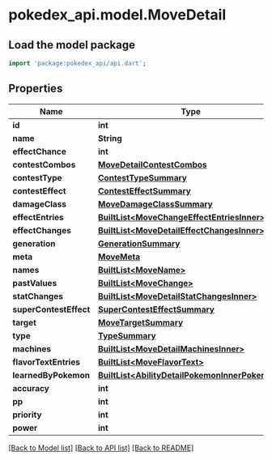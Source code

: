 # pokedex_api.model.MoveDetail

## Load the model package
```dart
import 'package:pokedex_api/api.dart';
```

## Properties
Name | Type | Description | Notes
------------ | ------------- | ------------- | -------------
**id** | **int** |  | 
**name** | **String** |  | 
**effectChance** | **int** |  | 
**contestCombos** | [**MoveDetailContestCombos**](MoveDetailContestCombos.md) |  | 
**contestType** | [**ContestTypeSummary**](ContestTypeSummary.md) |  | 
**contestEffect** | [**ContestEffectSummary**](ContestEffectSummary.md) |  | 
**damageClass** | [**MoveDamageClassSummary**](MoveDamageClassSummary.md) |  | 
**effectEntries** | [**BuiltList&lt;MoveChangeEffectEntriesInner&gt;**](MoveChangeEffectEntriesInner.md) |  | 
**effectChanges** | [**BuiltList&lt;MoveDetailEffectChangesInner&gt;**](MoveDetailEffectChangesInner.md) |  | 
**generation** | [**GenerationSummary**](GenerationSummary.md) |  | 
**meta** | [**MoveMeta**](MoveMeta.md) |  | 
**names** | [**BuiltList&lt;MoveName&gt;**](MoveName.md) |  | 
**pastValues** | [**BuiltList&lt;MoveChange&gt;**](MoveChange.md) |  | 
**statChanges** | [**BuiltList&lt;MoveDetailStatChangesInner&gt;**](MoveDetailStatChangesInner.md) |  | 
**superContestEffect** | [**SuperContestEffectSummary**](SuperContestEffectSummary.md) |  | 
**target** | [**MoveTargetSummary**](MoveTargetSummary.md) |  | 
**type** | [**TypeSummary**](TypeSummary.md) |  | 
**machines** | [**BuiltList&lt;MoveDetailMachinesInner&gt;**](MoveDetailMachinesInner.md) |  | 
**flavorTextEntries** | [**BuiltList&lt;MoveFlavorText&gt;**](MoveFlavorText.md) |  | 
**learnedByPokemon** | [**BuiltList&lt;AbilityDetailPokemonInnerPokemon&gt;**](AbilityDetailPokemonInnerPokemon.md) |  | 
**accuracy** | **int** |  | [optional] 
**pp** | **int** |  | [optional] 
**priority** | **int** |  | [optional] 
**power** | **int** |  | [optional] 

[[Back to Model list]](../README.md#documentation-for-models) [[Back to API list]](../README.md#documentation-for-api-endpoints) [[Back to README]](../README.md)


